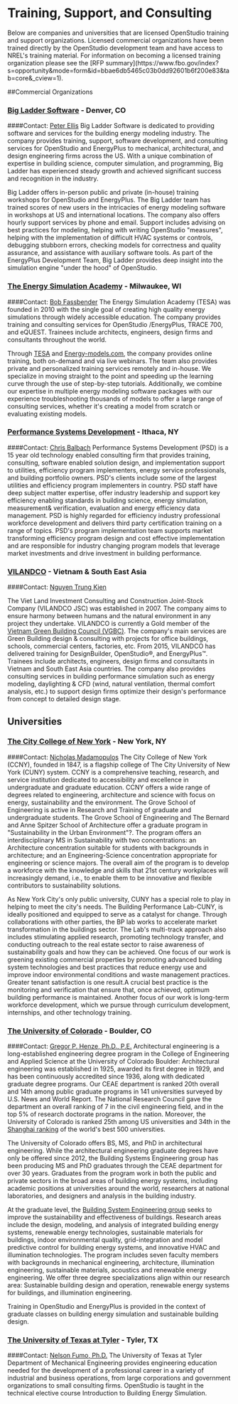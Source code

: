 <h1>Training, Support, and Consulting</h1>
Below are companies and universities that are licensed OpenStudio training and support organizations. Licensed commercial organizations have been trained directly by the OpenStudio development team and have access to NREL's training material. For information on becoming a licensed training organization please see the [RFP summary](https://www.fbo.gov/index?s=opportunity&mode=form&id=bbae6db5465c03b0dd92601b6f200e83&tab=core&_cview=1).

##Commercial Organizations

### [Big Ladder Software](http://bigladdersoftware.com/) - Denver, CO
####Contact: [Peter Ellis](mailto:peter.ellis@bigladdersoftware.com)
Big Ladder Software is dedicated to providing software and services for the building energy modeling industry. The company provides training, support, software development, and consulting services for OpenStudio and EnergyPlus to mechanical, architectural, and design engineering firms across the US. With a unique combination of expertise in building science, computer simulation, and programming, Big Ladder has experienced steady growth and achieved significant success and recognition in the industry.

Big Ladder offers in-person public and private (in-house) training workshops for OpenStudio and EnergyPlus. The Big Ladder team has trained scores of new users in the intricacies of energy modeling software in workshops at US and international locations. The company also offers hourly support services by phone and email. Support includes advising on best practices for modeling, helping with writing OpenStudio "measures", helping with the implementation of difficult HVAC systems or controls, debugging stubborn errors, checking models for correctness and quality assurance, and assistance with auxiliary software tools. As part of the EnergyPlus Development Team, Big Ladder provides deep insight into the simulation engine "under the hood" of OpenStudio.

### [The Energy Simulation Academy](https://simulate.energy/) - Milwaukee, WI
####Contact: [Bob Fassbender](mailto:bob@energy-models.com)
The Energy Simulation Academy (TESA) was founded in 2010 with the single goal of creating high quality energy simulations through widely accessible education. The company provides training and consulting services for OpenStudio /EnergyPlus, TRACE 700, and eQUEST. Trainees include architects, engineers, design firms and consultants throughout the world.

Through [TESA](https://simulate.energy/) and [Energy-models.com](http://energy-models.com), the company provides online training, both on-demand and via live webinars. The team also provides private and personalized training services remotely and in-house. We specialize in moving straight to the point and speeding up the learning curve through the use of step-by-step tutorials. Additionally, we combine our expertise in multiple energy modeling software packages with our experience troubleshooting thousands of models to offer a large range of consulting services, whether it's creating a model from scratch or evaluating existing models.

### [Performance Systems Development](http://psdconsulting.com/training/#engineer) - Ithaca, NY
####Contact: [Chris Balbach](mailto:cbalbach@psdconsulting.com)
Performance Systems Development (PSD) is a 15 year old technology enabled consulting firm that provides training, consulting, software enabled solution design, and implementation support to utilities, efficiency program implementers, energy service professionals, and building portfolio owners. PSD's clients include some of the largest utilities and efficiency program implementers in country. PSD staff have deep subject matter expertise, offer industry leadership and support key efficiency enabling standards in building science, energy simulation, measurement& verification, evaluation and energy efficiency data management. PSD is highly regarded for efficiency industry professional workforce development and delivers third party certification training on a range of topics. PSD's program implementation team supports market transforming efficiency program design and cost effective implementation and are responsible for industry changing program models that leverage market investments and drive investment in building performance.

### [VILANDCO](http://vilandco.vn/) - Vietnam & South East Asia
####Contact: [Nguyen Trung Kien](mailto:kien@vilandco.com)

The Viet Land Investment Consulting and Construction Joint-Stock Company (VILANDCO JSC) was established in 2007. The company aims to ensure harmony between humans and the natural environment in any project they undertake. VILANDCO is currently a Gold member of the [Vietnam Green Building Council (VGBC)](https://vgbc.vn/en/). The company's main services are Green Building design & consulting with projects for office buildings, schools, commercial centers, factories, etc.
From 2015, VILANDCO has delivered training for DesignBuilder, OpenStudio&reg;, and EnergyPlus&trade;. Trainees include architects, engineers, design firms and consultants in Vietnam and South East Asia countries. The company also provides consulting services in building performance simulation such as energy modeling, daylighting & CFD (wind, natural ventilation, thermal comfort analysis, etc.) to support design firms optimize their design's performance from concept to detailed design stage.


## Universities

### [The City College of New York](http://www.ccny.cuny.edu/sustainability/) - New York, NY
####Contact: [Nicholas Madamopulos](mailto:nmadamopoulos@ccny.cuny.edu)
The City College of New York (CCNY), founded in 1847, is a flagship college of The City University of New York (CUNY) system. CCNY is a comprehensive teaching, research, and service institution dedicated to accessibility and excellence in undergraduate and graduate education. CCNY offers a wide range of degrees related to engineering, architecture and science with focus on energy, sustainability and the environment. The Grove School of Engineering is active in Research and Training of graduate and undergraduate students. The Grove School of Engineering and The Bernard and Anne Spitzer School of Architecture offer a graduate program in "Sustainability in the Urban Environment"?. The program offers an interdisciplinary MS in Sustainability with two concentrations: an Architecture concentration suitable for students with backgrounds in architecture; and an Engineering-Science concentration appropriate for engineering or science majors. The overall aim of the program is to develop a workforce with the knowledge and skills that 21st century workplaces will increasingly demand, i.e., to enable them to be innovative and flexible contributors to sustainability solutions.

As New York City's only public university, CUNY has a special role to play in helping to meet the city's needs. The Building Performance Lab-CUNY, is ideally positioned and equipped to serve as a catalyst for change. Through collaborations with other parties, the BP lab works to accelerate market transformation in the buildings sector. The Lab's multi-track approach also includes stimulating applied research, promoting technology transfer, and conducting outreach to the real estate sector to raise awareness of sustainability goals and how they can be achieved. One focus of our work is greening existing commercial properties by promoting advanced building system technologies and best practices that reduce energy use and improve indoor environmental conditions and waste management practices. Greater tenant satisfaction is one result.A crucial best practice is the monitoring and verification that ensure that, once achieved, optimum building performance is maintained. Another focus of our work is long-term workforce development, which we pursue through curriculum development, internships, and other technology training.

### [The University of Colorado](http://www.colorado.edu/ceae/prospective-students/undergraduate-studies/architectural-engineering) - Boulder, CO
####Contact: [Gregor P. Henze, Ph.D., P.E.](mailto:gregor.henze@colorado.edu)
Architectural engineering is a long-established engineering degree program in the College of Engineering and Applied Science at the University of Colorado Boulder: Architectural engineering was established in 1925, awarded its first degree in 1929, and has been continuously accredited since 1936, along with dedicated graduate degree programs. Our CEAE department is ranked 20th overall and 14th among public graduate programs in 141 universities surveyed by U.S. News and World Report. The National Research Council gave the department an overall ranking of 7 in the civil engineering field, and in the top 5% of research doctorate programs in the nation. Moreover, the University of Colorado is ranked 25th among US universities and 34th in the [Shanghai ranking](http://www.shanghairanking.com) of the world's best 500 universities.

The University of Colorado offers BS, MS, and PhD in architectural engineering. While the architectural engineering graduate degrees have only be offered since 2012, the Building Systems Engineering group has been producing MS and PhD graduates through the CEAE department for over 30 years. Graduates from the program work in both the public and private sectors in the broad areas of building energy systems, including academic positions at universities around the world, researchers at national laboratories, and designers and analysis in the building industry.

At the graduate level, the [Building System Engineering group](http://www.colorado.edu/ceae/research/building-systems-engineering) seeks to improve the sustainability and effectiveness of buildings. Research areas include the design, modeling, and analysis of integrated building energy systems, renewable energy technologies, sustainable materials for buildings, indoor environmental quality, grid-integration and model predictive control for building energy systems, and innovative HVAC and illumination technologies. The program includes seven faculty members with backgrounds in mechanical engineering, architecture, illumination engineering, sustainable materials, acoustics and renewable energy engineering. We offer three degree specializations align within our research area: Sustainable building design and operation, renewable energy systems for buildings, and illumination engineering.

Training in OpenStudio and EnergyPlus is provided in the context of graduate classes on building energy simulation and sustainable building design.

### [The University of Texas at Tyler](http://www.uttyler.edu/me/) - Tyler, TX
####Contact: [Nelson Fumo, Ph.D.](mailto:nfumo@uttyler.edu)
The University of Texas at Tyler Department of Mechanical Engineering provides engineering education needed for the development of a professional career in a variety of industrial and business operations, from large corporations and government organizations to small consulting firms. OpenStudio is taught in the technical elective course Introduction to Building Energy Simulation.
